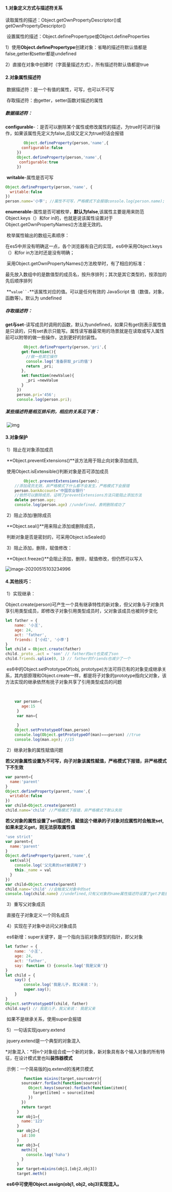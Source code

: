 #### 1.对象定义方式与描述符关系

​	读取属性的描述：Object.getOwnPropertyDescriptor()或getOwnPropertyDescriptor()

​	设置属性的描述：Object.definePropertype或Object.defineProperties

​	1）使用**Object.definePropertype**创建对象：省略的描述符默认值都是false,getter和setter都是undefined

​	2）直接在对象中创建时（字面量描述方式），所有描述符默认值都是true

#### 2.对象属性描述符

​	数据描述符：是一个有值的属性，可写，也可以不可写

​	存取描述符：由getter，setter函数对描述的属性

##### 	数据描述符：

​		**configurable**-：是否可以删除某个属性或修改属性的描述，为true时可进行操作，如果该属性先定义为false,后续又定义为true的话会报错

```javascript
		Object.defineProperty(person,'name',{
       configurable:false
     })
     Object.defineProperty(person,'name',{
      configurable:true
     })
```

​		**writable**-属性是否可写

```javascript
Object.defineProperty(person,'name', {
  writable:false
})
person.name='小李'; //属性不可写，严格模式下会报错console.log(person.name); //输出小王，说明上面一句无效`
```

​		**enumerable**-属性是否可被枚举，**默认为false**,该属性主要是用来防范Object.keys（）和for in的，也就是说该属性设置对于Object.getOwnPropertyNames()方法是无效的。

​			枚举属性输出的数组元素顺序：

​				在es5中并没有明确这一点，各个浏览器有自己的实现，es6中采用Object.keys（）和for in方法时还是没有明确；

​				采用Object.getOwnPropertyNames()方法枚举时，有了相应的标准：

最先放入数组中的是数值型的成员名，按升序排列；其次是其它类型的，按添加的先后顺序排列

​		**`value``-`**该属性对应的值。可以是任何有效的 JavaScript 值（数值，对象，函数等）。默认为 undefined

##### 	存取描述符：

​			**get与set**-读写成员时调用的函数，默认为undefined，如果只有get则表示属性值是只读的，只有set表示只能写。属性读写器最常用的场景就是在读取或写入属性前可以附带的做一些操作，达到更好的封装性。

```javascript
		Object.defineProperty(person,'pri',{
       get:function(){
         //做一些其它操作
         console.log('准备获取_pri的值')
         return _pri;
       },
       set:function(newValue){
         _pri =newValue
       }
     })
     person.pri='456';
     console.log(person.pri);
```

##### 某些描述符是相互排斥的，相应的关系见下表：

​		![img](https://img2018.cnblogs.com/blog/1155527/201908/1155527-20190810120358835-1368073487.png)

#### 3.对象保护

​	1）阻止在对象添加成员

​			**Object.preventExtensions()**该方法用于阻止向对象添加成员,

​			使用Object.isExtensible()判断对象是否可添加成员

```javascript
		Object.preventExtensions(person);
    //添加成员无效，非严格模式下什么都不会发生，严格模式下会报错
    person.bankAccount='中国农业银行'
    //依然可以删除成员，证明了preventExtensions方法只能阻止添加方法
    delete person.age;
    console.log(person.age) //undefined，表明删除成功了
```

​		2）阻止添加/删除成员

​			**Object.seal()**用来阻止添加或删除成员，

​			判断对象是否是密封的，可采用Object.isSealed()

​		3）阻止添加，删除，赋值修改：

​			**Object.freeze()**会阻止添加，删除，赋值修改，但仍然可以写入

![image-20200515103234996](/Users/alisa/mac/Documents/learn/FEnotebook/设计模式/image-20200515103234996.png)

#### 4.其他技巧：

​	1）实现继承：

​	Object.create(person)可产生一个具有继承特性的新对象，但父对象与子对象共享引用类型成员，即修改子对象引用类型成员时，父对象该成员也被同步变化

```javascript
let father = {
    name: '小王',
    age: 24,
    act: 'father',
  	friends: ['小红', '小李']
}
let child = Object.create(father)
child._proto_.act = 'son' // father的act也变成了son
child.friends.splice(0, 1) // father的friends也减少了一个
```

​	es6中的Object.setPrototypeOf(obj, prototype)方法可将已有的对象变成继承关系，其内部原理和Object.create一样，都是将子对象的prototype指向父对象，该方法实现的继承依然有抚子对象共享了引用类型成员的问题

​	

```javascript
  	var person={
       age:15
     }
     var man={
        
     }
    Object.setPrototypeOf(man,person)
    console.log(Object.getPrototypeOf(man)===person) //true
    console.log(man.age); //15
```

​	2）继承对象的属性赋值问题

​		**若父对象属性设置为不可写，向子对象该属性赋值，严格模式下报错，非严格模式下不生效**

```javascript
var parent={
  name:'parent'
}
Object.defineProperty(parent,'name',{
  writable:false
})
var child=Object.create(parent)
child.name='child' //严格模式下报错，非严格模式下默认失败
```

​		**若父对象的属性设置了set描述符，赋值这个继承的子对象对应属性时会触发set,如果未定义get，则无法获取属性值**

```javascript
'use strict'
var parent={
  name:'parent'
}
Object.defineProperty(parent,'name',{
  set(val){
    console.log('父元素的set被调用了')
    this._name = val
  }
})
var child=Object.create(parent)
child.name='child' //会触发父对象中的set
console.log(child.name) //undefined,只有父对象的name属性描述符设置了get才能获取到值
```

​	3）重写父对象成员

​		直接在子对象定义一个同名成员

​	4）实现在子对象中访问父对象成员

​		es6新增：super关键字，是一个指向当前对象原型的指针，即父对象

```javascript
let father = {
    name: '小王',
    age: 24,
    act: 'father',
    say: function () {console.log('我是父亲')}
}
let child = {
	say() {
		console.log('我是儿子，我父亲说：');
		super.say();
	}
}
Object.setPrototypeOf(child, father)
child.say() // 我是儿子，我父亲说： 我是父亲
```

​	如果不是继承关系，使用super会报错

​	5）一句话实现jquery.extend

​		jquery.extend是一个典型的对象混入

​		*对象混入：*将n个对象组合成一个新的对象，新对象具有各个输入对象的所有特征，在设计模式里也叫**装饰器模式**

​		示例：一个简易版的jq.extend的浅拷贝模式

```javascript
		function mixins(target,sourceArr){
       sourceArr.forEach(function(source){
          Object.keys(source).forEach(function(item){
            target[item] = source[item]
          })
       })
       return target
     }
     var obj1={
       name:'123'
     }
     var obj2={
       id:100
     }
     var obj3={
       meth(){
         console.log('haha')
       }
     }
     var target=mixins(obj1,[obj2,obj3])
     target.meth()	
```

​		**es6中可使用Object.assign(obj1, obj2, obj3)实现混入。**